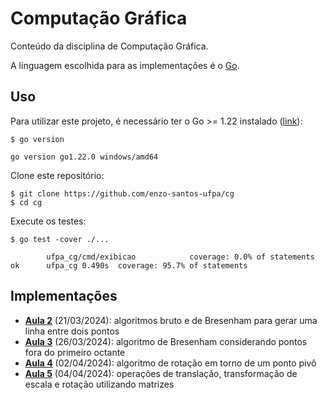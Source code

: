 # Computação Gráfica

Conteúdo da disciplina de Computação Gráfica.

A linguagem escolhida para as implementações é o [Go](https://go.dev).

## Uso

Para utilizar este projeto, é necessário ter o Go >= 1.22 instalado ([link](https://go.dev/doc/install)):

```shell
$ go version
```

```none
go version go1.22.0 windows/amd64
```

Clone este repositório:

```shell
$ git clone https://github.com/enzo-santos-ufpa/cg
$ cd cg
```

Execute os testes:

```shell
$ go test -cover ./...
```

```none
        ufpa_cg/cmd/exibicao            coverage: 0.0% of statements
ok      ufpa_cg 0.490s  coverage: 95.7% of statements
```

## Implementações

- [**Aula 2**](aula02.go) (21/03/2024): algoritmos bruto e de Bresenham para gerar uma linha entre dois pontos
- [**Aula 3**](aula03.go) (26/03/2024): algoritmo de Bresenham considerando pontos fora do primeiro octante
- [**Aula 4**](aula04.go) (02/04/2024): algoritmo de rotação em torno de um ponto pivô
- [**Aula 5**](aula05.go) (04/04/2024): operações de translação, transformação de escala e rotação utilizando matrizes
